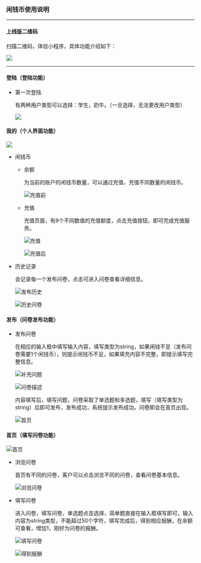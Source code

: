 ### 闲钱币使用说明

------

#### 上线版二维码

扫描二维码，体验小程序，具体功能介绍如下：

![](https://github.com/strugglers-sysu/earn-money/blob/master/Document/pic/instructions_for_use/%E5%B0%8F%E7%A8%8B%E5%BA%8F%E4%BA%8C%E7%BB%B4%E7%A0%81.jpg)

------

#### 登陆（登陆功能）

- 第一次登陆

  有两种用户类型可以选择：学生，奶牛。（一旦选择，无法更改用户类型）

  ![](https://github.com/strugglers-sysu/earn-money/blob/master/Document/pic/instructions_for_use/%E7%99%BB%E9%99%86.jpg)

#### 我的（个人界面功能）

![](https://github.com/strugglers-sysu/earn-money/blob/master/Document/pic/instructions_for_use/%E6%88%91%E7%9A%84.jpg)

- 闲钱币

  - 余额

    为当前的账户的闲钱币数量，可以通过充值，充值不同数量的闲钱币。

    ![充值前](https://github.com/strugglers-sysu/earn-money/blob/master/Document/pic/instructions_for_use/%E5%85%85%E5%80%BC%E5%89%8D.png)

  - 充值

    充值页面，有9个不同数值的充值额度，点击充值按钮，即可完成充值服务。

    ![充值](https://github.com/strugglers-sysu/earn-money/blob/master/Document/pic/instructions_for_use/%E5%85%85%E5%80%BC.png)

    ![充值后](https://github.com/strugglers-sysu/earn-money/blob/master/Document/pic/instructions_for_use/%E5%85%85%E5%80%BC%E5%90%8E.png)

- 历史记录

  会记录每一个发布问卷，点击可进入问卷查看详细信息。

  ![发布历史](https://github.com/strugglers-sysu/earn-money/blob/master/Document/pic/instructions_for_use/%E5%8F%91%E5%B8%83%E5%8E%86%E5%8F%B2.png)

  ![历史问卷](https://github.com/strugglers-sysu/earn-money/blob/master/Document/pic/instructions_for_use/%E5%8E%86%E5%8F%B2%E9%97%AE%E5%8D%B7.png)

#### 发布（问卷发布功能）

- 发布问卷

  在相应的输入框中填写输入内容，填写类型为string，如果闲钱不足（发布问卷需要1个闲钱币），则提示闲钱币不足，如果填充内容不完整，即提示填写完整信息。

  ![补充问题](https://github.com/strugglers-sysu/earn-money/blob/master/Document/pic/instructions_for_use/%E9%97%AE%E5%8D%B7%E6%8F%8F%E8%BF%B0.png)

  ![问卷描述](https://github.com/strugglers-sysu/earn-money/blob/master/Document/pic/instructions_for_use/%E8%A1%A5%E5%85%85%E9%97%AE%E9%A2%98.png)

  内容填写后，填写问题，问卷采取了单选题和多选题，填写（填写类型为string）后即可发布，发布成功，系统提示发布成功。问卷即会在首页出现。

  ![首页](https://github.com/strugglers-sysu/earn-money/blob/master/Document/pic/instructions_for_use/%E9%A6%96%E9%A1%B5.png)

#### 首页（填写问卷功能）

![首页](https://github.com/strugglers-sysu/earn-money/blob/master/Document/pic/instructions_for_use/%E9%A6%96%E9%A1%B5.png)

- 浏览问卷

  首页有不同的问卷，客户可以点击浏览不同的问卷，查看问卷基本信息。

  ![浏览问卷](https://github.com/strugglers-sysu/earn-money/blob/master/Document/pic/instructions_for_use/%E6%B5%8F%E8%A7%88%E9%97%AE%E5%8D%B7.png)

- 填写问卷

  进入问卷，填写问卷，单选题点击选择，简单题直接在输入框填写即可，输入内容为string类型，不能超过50个字符，填写完成后，得到相应报酬，在余额可查看，增加1，刚好为问卷的报酬。

  ![填写问卷](https://github.com/strugglers-sysu/earn-money/blob/master/Document/pic/instructions_for_use/%E5%A1%AB%E5%86%99%E9%97%AE%E5%8D%B7.png)

  ![得到报酬](https://github.com/strugglers-sysu/earn-money/blob/master/Document/pic/instructions_for_use/%E5%BE%97%E5%88%B0%E6%8A%A5%E9%85%AC.png)

